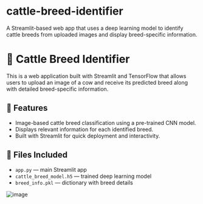 # cattle-breed-identifier
A Streamlit-based web app that uses a deep learning model to identify cattle breeds from uploaded images and display breed-specific information.

# 🐄 Cattle Breed Identifier

This is a web application built with Streamlit and TensorFlow that allows users to upload an image of a cow and receive its predicted breed along with detailed breed-specific information.

## 🚀 Features
- Image-based cattle breed classification using a pre-trained CNN model.
- Displays relevant information for each identified breed.
- Built with Streamlit for quick deployment and interactivity.

## 📁 Files Included
- `app.py` — main Streamlit app
- `cattle_breed_model.h5` — trained deep learning model
- `breed_info.pkl` — dictionary with breed details

![image](https://github.com/user-attachments/assets/b340cf3f-ddfd-426f-b9e9-9acc540c42a4)
